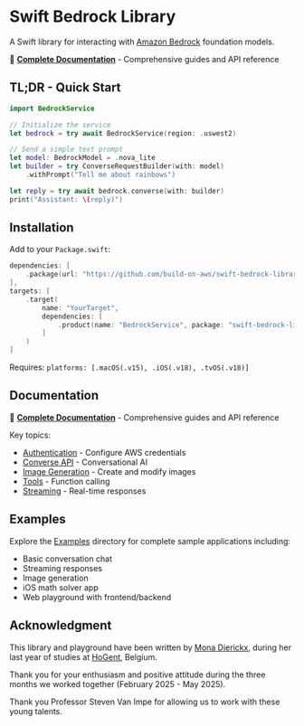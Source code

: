 # Swift Bedrock Library

A Swift library for interacting with [Amazon Bedrock](https://docs.aws.amazon.com/bedrock/latest/userguide/what-is-bedrock.html) foundation models.

📖 **[Complete Documentation](https://swiftpackageindex.com/build-on-aws/swift-bedrock-library/documentation)** - Comprehensive guides and API reference

## TL;DR - Quick Start

```swift
import BedrockService

// Initialize the service
let bedrock = try await BedrockService(region: .uswest2)

// Send a simple text prompt
let model: BedrockModel = .nova_lite
let builder = try ConverseRequestBuilder(with: model)
    .withPrompt("Tell me about rainbows")

let reply = try await bedrock.converse(with: builder)
print("Assistant: \(reply)")
```

## Installation

Add to your `Package.swift`:

```swift
dependencies: [
    .package(url: "https://github.com/build-on-aws/swift-bedrock-library.git", branch: "main")
],
targets: [
    .target(
        name: "YourTarget",
        dependencies: [
            .product(name: "BedrockService", package: "swift-bedrock-library")
        ]
    )
]
```

Requires: `platforms: [.macOS(.v15), .iOS(.v18), .tvOS(.v18)]`

## Documentation

📖 **[Complete Documentation](https://swiftpackageindex.com/build-on-aws/swift-bedrock-library/documentation)** - Comprehensive guides and API reference

Key topics:
- [Authentication](https://swiftpackageindex.com/build-on-aws/swift-bedrock-library/documentation/bedrockservice/authentication) - Configure AWS credentials
- [Converse API](https://swiftpackageindex.com/build-on-aws/swift-bedrock-library/documentation/bedrockservice/converse) - Conversational AI
- [Image Generation](https://swiftpackageindex.com/build-on-aws/swift-bedrock-library/documentation/bedrockservice/imagegeneration) - Create and modify images
- [Tools](https://swiftpackageindex.com/build-on-aws/swift-bedrock-library/documentation/bedrockservice/tools) - Function calling
- [Streaming](https://swiftpackageindex.com/build-on-aws/swift-bedrock-library/documentation/bedrockservice/streaming) - Real-time responses

## Examples

Explore the [Examples](./Examples/) directory for complete sample applications including:
- Basic conversation chat
- Streaming responses
- Image generation
- iOS math solver app
- Web playground with frontend/backend

## Acknowledgment

This library and playground have been written by [Mona Dierickx](https://www.linkedin.com/in/mona-dierickx/), during her last year of studies at [HoGent](https://www.hogent.be/), Belgium.

Thank you for your enthusiasm and positive attitude during the three months we worked together (February 2025 - May 2025).

Thank you Professor Steven Van Impe for allowing us to work with these young talents.
